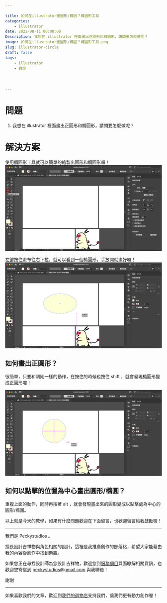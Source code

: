 ```yaml
---

title: 如何在illustrator畫圓形/橢圓？橢圓形工具
categories:
    - illustrator
date: 2022-08-11 00:00:00
Description: 我想在 illustrator 裡面畫出正圓形和橢圓形，請問要怎麼做呢？
image: 如何在illustrator畫圓形/橢圓？橢圓形工具.png
slug: illustrator-circle
draft: false
tags:
    - illustrator
    - 教學



---
```




# 問題
1. 我想在 illustrator 裡面畫出正圓形和橢圓形，請問要怎麼做呢？

# 解決方案
使用橢圓形工具就可以簡單的繪製出圓形和橢圓形囉！
![image](A4BA754A-9CB8-401A-8DDD-3A35B2AEAD0E.png)

左鍵按住畫布往右下拉，就可以看到一個橢圓形，手放開就畫好囉！
![image](F571A4CA-A427-4AB3-8890-8051A8EF2BB2.png)

## 如何畫出正圓形？
很簡單，只要和剛剛一樣的動作，在按住的時候也按住 shift ，就會發現橢圓形變成正圓形囉！

![image](612FA445-5DCD-45B5-87F2-DC68FF8810F4.png)


## 如何以點擊的位置為中心畫出圓形/橢圓？
重複上面的動作，同時再按著 alt ，就會發現畫出來的圓形變成以點擊處為中心的圓形/橢圓。



以上就是今天的教學，如果有什麼問題歡迎在下面留言，也歡迎留言給我鼓勵喔！

---

我們是 Peckystudios 。

擅長設計吉祥物與角色相關的設計，這裡是我推廣創作的部落格，希望大家能藉由我的內容從創作中找到樂趣。

如果您正在尋找設計師為您設計吉祥物，歡迎您到[服務項目](https://peckyhsieh.wixsite.com/peckystudiosservice)頁面瞭解相關資訊，也歡迎您寄信到 peckystudios@gmail.com 與我聯絡！

謝謝

---

如果喜歡我們的文章，歡迎到[我們的選物店](https://www.rakuten.com.tw/shop/peckystudio/)支持我們，讓我們更有動力創作喔！